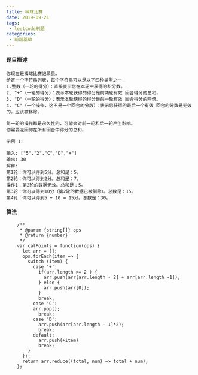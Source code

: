 ```yaml
---
title: 棒球比赛
date: 2019-09-21
tags:
 - leetcode刷题
categories:
 - 前端基础
---
```


#### 题目描述

    你现在是棒球比赛记录员。
    给定一个字符串列表，每个字符串可以是以下四种类型之一：
    1.整数（一轮的得分）：直接表示您在本轮中获得的积分数。
    2. "+"（一轮的得分）：表示本轮获得的得分是前两轮有效 回合得分的总和。
    3. "D"（一轮的得分）：表示本轮获得的得分是前一轮有效 回合得分的两倍。
    4. "C"（一个操作，这不是一个回合的分数）：表示您获得的最后一个有效 回合的分数是无效的，应该被移除。

    每一轮的操作都是永久性的，可能会对前一轮和后一轮产生影响。
    你需要返回你在所有回合中得分的总和。

    示例 1:

    输入: ["5","2","C","D","+"]
    输出: 30
    解释:
    第1轮：你可以得到5分。总和是：5。
    第2轮：你可以得到2分。总和是：7。
    操作1：第2轮的数据无效。总和是：5。
    第3轮：你可以得到10分（第2轮的数据已被删除）。总数是：15。
    第4轮：你可以得到5 + 10 = 15分。总数是：30。

#### 算法

```
    /**
     * @param {string[]} ops
     * @return {number}
     */
    var calPoints = function(ops) {
      let arr = [];
      ops.forEach(item => {
        switch (item) {
          case '+':
            if(arr.length >= 2 ) {
              arr.push(arr[arr.length - 2] + arr[arr.length -1]);
            } else {
              arr.push(arr[0]);
            }
            break;
          case 'C':
          arr.pop();
            break;
          case 'D':
            arr.push(arr[arr.length - 1]*2);
            break;
          default:
            arr.push(+item)
            break;
        }
      });
      return arr.reduce((total, num) => total + num);
    };

```
